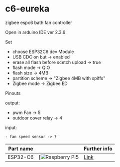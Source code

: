 # c6-eureka

zigbee espc6  bath fan controller

Open in arduino IDE ver 2.3.6

Set 
  - choose ESP32C6 dev Module
  - USB CDC on but -> enabled
  - erase all flash before scetch upload -> true
  - flash mode -> QIO
  - flash size -> 4MB
  - partition scheme -> "Zigbee 4MB with spiffs"
  - Zigbee mode -> Zigbee ED


Pinouts
  
  output:
  
   - pwm Fan  ->  5
   - outdoor cover relay -> 4

  input:

    - fan speed sensor -> 7

   


| Part name                            |                                                         | Further info              | 
|-------------------------------------|-------------------------------------------------------------------|---------------------------|
|ESP32-C6                    |      [![Raspberry Pi5                      ](https://arduino.ua/images/AOC975_pinout.jpg)  | [Link](https://arduino.ua/prod7813-plata-rozrobnika-esp32-c6-mini-4mb-type-c-wifi-6-bluetooth-5) |
